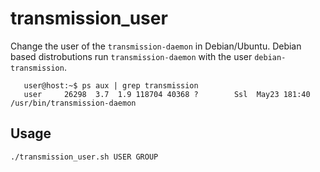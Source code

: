 # transmission_user
Change the user of the `transmission-daemon` in Debian/Ubuntu.
Debian based distrobutions run `transmission-daemon` with the user `debian-transmission`.

```
   user@host:~$ ps aux | grep transmission
   user     26298  3.7  1.9 118704 40368 ?        Ssl  May23 181:40 /usr/bin/transmission-daemon 
```

## Usage
`./transmission_user.sh USER GROUP`
